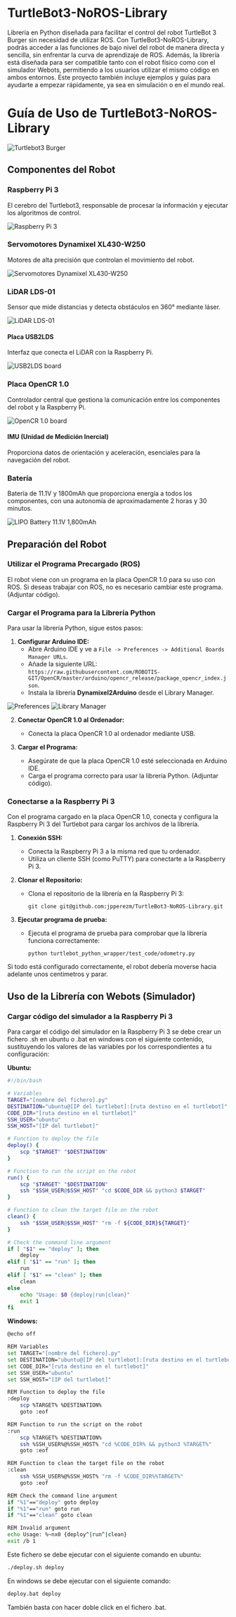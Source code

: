 # TurtleBot3-NoROS-Library
Librería en Python diseñada para facilitar el control del robot TurtleBot 3 Burger sin necesidad de utilizar ROS. Con TurtleBot3-NoROS-Library, podrás acceder a las funciones de bajo nivel del robot de manera directa y sencilla, sin enfrentar la curva de aprendizaje de ROS. Además, la librería está diseñada para ser compatible tanto con el robot físico como con el simulador Webots, permitiendo a los usuarios utilizar el mismo código en ambos entornos. Este proyecto también incluye ejemplos y guías para ayudarte a empezar rápidamente, ya sea en simulación o en el mundo real.

# Guía de Uso de TurtleBot3-NoROS-Library

![Turtlebot3 Burger](images/turtlebot3.jpg)

## Componentes del Robot

### Raspberry Pi 3
El cerebro del Turtlebot3, responsable de procesar la información y ejecutar los algoritmos de control.

![Raspberry Pi 3](images/Raspberry_Pi_3_B+_(26931245278).png)

### Servomotores Dynamixel XL430-W250
Motores de alta precisión que controlan el movimiento del robot.

![Servomotores Dynamixel XL430-W250](images/xl430_product.png)

### LiDAR LDS-01
Sensor que mide distancias y detecta obstáculos en 360° mediante láser.

![LiDAR LDS-01](images/lds_small.png)

#### Placa USB2LDS
Interfaz que conecta el LiDAR con la Raspberry Pi.

![USB2LDS board](images/USB2LDS.jpeg)

### Placa OpenCR 1.0
Controlador central que gestiona la comunicación entre los componentes del robot y la Raspberry Pi.

![OpenCR 1.0 board](images/opencr.png)

#### IMU (Unidad de Medición Inercial)
Proporciona datos de orientación y aceleración, esenciales para la navegación del robot.

### Batería
Batería de 11.1V y 1800mAh que proporciona energía a todos los componentes, con una autonomía de aproximadamente 2 horas y 30 minutos.

![LIPO Battery 11.1V 1,800mAh](images/bateriaTB3.jpeg)

## Preparación del Robot

### Utilizar el Programa Precargado (ROS)
El robot viene con un programa en la placa OpenCR 1.0 para su uso con ROS. Si deseas trabajar con ROS, no es necesario cambiar este programa. (Adjuntar código).

### Cargar el Programa para la Librería Python

Para usar la librería Python, sigue estos pasos:

1. **Configurar Arduino IDE:**
   - Abre Arduino IDE y ve a `File -> Preferences -> Additional Boards Manager URLs`.
   - Añade la siguiente URL: `https://raw.githubusercontent.com/ROBOTIS-GIT/OpenCR/master/arduino/opencr_release/package_opencr_index.json`.
   - Instala la librería **Dynamixel2Arduino** desde el Library Manager.

![Preferences](images/arduinoIDE1.PNG) ![Library Manager](images/libraryManager.PNG)

2. **Conectar OpenCR 1.0 al Ordenador:**
   - Conecta la placa OpenCR 1.0 al ordenador mediante USB.

3. **Cargar el Programa:**
   - Asegúrate de que la placa OpenCR 1.0 esté seleccionada en Arduino IDE.
   - Carga el programa correcto para usar la librería Python. (Adjuntar código).

### Conectarse a la Raspberry Pi 3

Con el programa cargado en la placa OpenCR 1.0, conecta y configura la Raspberry Pi 3 del Turtlebot para cargar los archivos de la librería.

1. **Conexión SSH:**
   - Conecta la Raspberry Pi 3 a la misma red que tu ordenador.
   - Utiliza un cliente SSH (como PuTTY) para conectarte a la Raspberry Pi 3.

2. **Clonar el Repositorio:**
   - Clona el repositorio de la librería en la Raspberry Pi 3:
     ```
     git clone git@github.com:jpperezm/TurtleBot3-NoROS-Library.git
       ```

4. **Ejecutar programa de prueba:**
   - Ejecuta el programa de prueba para comprobar que la librería funciona correctamente:
     ```
     python turtlebot_python_wrapper/test_code/odometry.py
     ```
Si todo está configurado correctamente, el robot debería moverse hacia adelante unos centimetros y parar.

## Uso de la Librería con Webots (Simulador)

### Cargar código del simulador a la Raspberry Pi 3

Para cargar el código del simulador en la Raspberry Pi 3 se debe crear un fichero .sh en ubuntu o .bat en windows con el siguiente contenido, sustituyendo los valores de las variables por los correspondientes a tu configuración:

**Ubuntu:**
```bash
#!/bin/bash

# Variables
TARGET="[nombre del fichero].py"
DESTINATION="ubuntu@[IP del turtlebot]:[ruta destino en el turtlebot]"
CODE_DIR="[ruta destino en el turtlebot]"
SSH_USER="ubuntu"
SSH_HOST="[IP del turtlebot]"

# Function to deploy the file
deploy() {
    scp "$TARGET" "$DESTINATION"
}

# Function to run the script on the robot
run() {
    scp "$TARGET" "$DESTINATION"
    ssh "$SSH_USER@$SSH_HOST" "cd $CODE_DIR && python3 $TARGET"
}

# Function to clean the target file on the robot
clean() {
    ssh "$SSH_USER@$SSH_HOST" "rm -f ${CODE_DIR}${TARGET}"
}

# Check the command line argument
if [ "$1" == "deploy" ]; then
    deploy
elif [ "$1" == "run" ]; then
    run
elif [ "$1" == "clean" ]; then
    clean
else
    echo "Usage: $0 {deploy|run|clean}"
    exit 1
fi
```

**Windows:**
```bash
@echo off

REM Variables
set TARGET="[nombre del fichero].py"
set DESTINATION="ubuntu@[IP del turtlebot]:[ruta destino en el turtlebot]"
set CODE_DIR="[ruta destino en el turtlebot]"
set SSH_USER="ubuntu"
set SSH_HOST="[IP del turtlebot]"

REM Function to deploy the file
:deploy
    scp %TARGET% %DESTINATION%
    goto :eof

REM Function to run the script on the robot
:run
    scp %TARGET% %DESTINATION%
    ssh %SSH_USER%@%SSH_HOST% "cd %CODE_DIR% && python3 %TARGET%"
    goto :eof

REM Function to clean the target file on the robot
:clean
    ssh %SSH_USER%@%SSH_HOST% "rm -f %CODE_DIR%%TARGET%"
    goto :eof

REM Check the command line argument
if "%1"=="deploy" goto deploy
if "%1"=="run" goto run
if "%1"=="clean" goto clean

REM Invalid argument
echo Usage: %~nx0 {deploy^|run^|clean}
exit /b 1
```

Este fichero se debe ejecutar con el siguiente comando en ubuntu:

```bash
./deploy.sh deploy
```

En windows se debe ejecutar con el siguiente comando:

```bash
deploy.bat deploy
```
También basta con hacer doble click en el fichero .bat.
